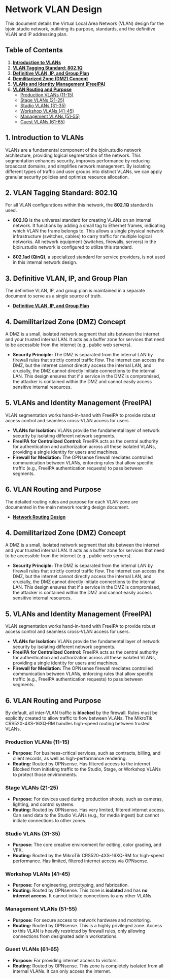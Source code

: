 # Network VLAN Design

This document details the Virtual Local Area Network (VLAN) design for the bjoin.studio network, outlining its purpose, standards, and the definitive VLAN and IP addressing plan.

## Table of Contents

1.  [**Introduction to VLANs**](#1-introduction-to-vlans)
2.  [**VLAN Tagging Standard: 802.1Q**](#2-vlan-tagging-standard-8021q)
3.  [**Definitive VLAN, IP, and Group Plan**](#3-definitive-vlan-ip-and-group-plan)
4.  [**Demilitarized Zone (DMZ) Concept**](#4-demilitarized-zone-dmz-concept)
5.  [**VLANs and Identity Management (FreeIPA)**](#5-vlans-and-identity-management-freeipa)
6.  [**VLAN Routing and Purpose**](#6-vlan-routing-and-purpose)
    *   [Production VLANs (11-15)](#production-vlans-11-15)
    *   [Stage VLANs (21-25)](#stage-vlans-21-25)
    *   [Studio VLANs (31-35)](#studio-vlans-31-35)
    *   [Workshop VLANs (41-45)](#workshop-vlans-41-45)
    *   [Management VLANs (51-55)](#management-vlans-51-55)
    *   [Guest VLANs (61-65)](#guest-vlans-61-65)

## 1. Introduction to VLANs

VLANs are a fundamental component of the bjoin.studio network architecture, providing logical segmentation of the network. This segmentation enhances security, improves performance by reducing broadcast domains, and simplifies network management. By isolating different types of traffic and user groups into distinct VLANs, we can apply granular security policies and optimize resource allocation.

## 2. VLAN Tagging Standard: 802.1Q

For all VLAN configurations within this network, the **802.1Q** standard is used.

*   **802.1Q** is the universal standard for creating VLANs on an internal network. It functions by adding a small tag to Ethernet frames, indicating which VLAN the frame belongs to. This allows a single physical network infrastructure (switches, cables) to carry traffic for multiple logical networks. All network equipment (switches, firewalls, servers) in the bjoin.studio network is configured to utilize this standard.

*   **802.1ad (QinQ)**, a specialized standard for service providers, is not used in this internal network design.

## 3. Definitive VLAN, IP, and Group Plan

The definitive VLAN, IP, and group plan is maintained in a separate document to serve as a single source of truth.

*   [**Definitive VLAN, IP, and Group Plan**](./design-network-ip-plan.md)

## 4. Demilitarized Zone (DMZ) Concept

A DMZ is a small, isolated network segment that sits between the internet and your trusted internal LAN. It acts as a buffer zone for services that need to be accessible from the internet (e.g., public web servers).

*   **Security Principle:** The DMZ is separated from the internal LAN by firewall rules that strictly control traffic flow. The internet can access the DMZ, but the internet cannot directly access the internal LAN, and crucially, the DMZ cannot directly initiate connections to the internal LAN. This design ensures that if a service in the DMZ is compromised, the attacker is contained within the DMZ and cannot easily access sensitive internal resources.

## 5. VLANs and Identity Management (FreeIPA)

VLAN segmentation works hand-in-hand with FreeIPA to provide robust access control and seamless cross-VLAN access for users.

*   **VLANs for Isolation:** VLANs provide the fundamental layer of network security by isolating different network segments.
*   **FreeIPA for Centralized Control:** FreeIPA acts as the central authority for authentication and authorization across all these isolated VLANs, providing a single identity for users and machines.
*   **Firewall for Mediation:** The OPNsense firewall mediates controlled communication between VLANs, enforcing rules that allow specific traffic (e.g., FreeIPA authentication requests) to pass between segments.

## 6. VLAN Routing and Purpose

The detailed routing rules and purpose for each VLAN zone are documented in the main network routing design document.

*   [**Network Routing Design**](./design-network-routing.md)


## 4. Demilitarized Zone (DMZ) Concept

A DMZ is a small, isolated network segment that sits between the internet and your trusted internal LAN. It acts as a buffer zone for services that need to be accessible from the internet (e.g., public web servers).

*   **Security Principle:** The DMZ is separated from the internal LAN by firewall rules that strictly control traffic flow. The internet can access the DMZ, but the internet cannot directly access the internal LAN, and crucially, the DMZ cannot directly initiate connections to the internal LAN. This design ensures that if a service in the DMZ is compromised, the attacker is contained within the DMZ and cannot easily access sensitive internal resources.

## 5. VLANs and Identity Management (FreeIPA)

VLAN segmentation works hand-in-hand with FreeIPA to provide robust access control and seamless cross-VLAN access for users.

*   **VLANs for Isolation:** VLANs provide the fundamental layer of network security by isolating different network segments.
*   **FreeIPA for Centralized Control:** FreeIPA acts as the central authority for authentication and authorization across all these isolated VLANs, providing a single identity for users and machines.
*   **Firewall for Mediation:** The OPNsense firewall mediates controlled communication between VLANs, enforcing rules that allow specific traffic (e.g., FreeIPA authentication requests) to pass between segments.

## 6. VLAN Routing and Purpose

By default, all inter-VLAN traffic is **blocked** by the firewall. Rules must be explicitly created to allow traffic to flow between VLANs. The MikroTik CRS520-4XS-16XQ-RM handles high-speed routing between trusted VLANs.

### Production VLANs (11-15)
*   **Purpose:** For business-critical services, such as contracts, billing, and client records, as well as high-performance rendering.
*   **Routing:** Routed by OPNsense. Has filtered access to the internet. Blocked from initiating traffic to the Studio, Stage, or Workshop VLANs to protect those environments.

### Stage VLANs (21-25)
*   **Purpose:** For devices used during production shoots, such as cameras, lighting, and control systems.
*   **Routing:** Routed by OPNsense. Has very limited, filtered internet access. Can send data *to* the Studio VLANs (e.g., for media ingest) but cannot initiate connections to other zones.

### Studio VLANs (31-35)
*   **Purpose:** The core creative environment for editing, color grading, and VFX.
*   **Routing:** Routed by the MikroTik CRS520-4XS-16XQ-RM for high-speed performance. Has limited, filtered internet access via OPNsense.

### Workshop VLANs (41-45)
*   **Purpose:** For engineering, prototyping, and fabrication.
*   **Routing:** Routed by OPNsense. This zone is **isolated** and has **no internet access**. It cannot initiate connections to any other VLANs.

### Management VLANs (51-55)
*   **Purpose:** For secure access to network hardware and monitoring.
*   **Routing:** Routed by OPNsense. This is a highly privileged zone. Access *to* this VLAN is heavily restricted by firewall rules, only allowing connections from designated admin workstations.

### Guest VLANs (61-65)
*   **Purpose:** For providing internet access to visitors.
*   **Routing:** Routed by OPNsense. This zone is completely isolated from all internal VLANs. It can only access the internet.